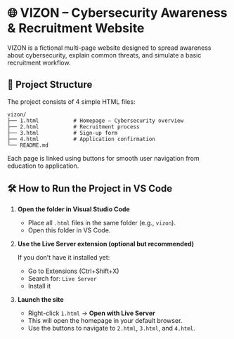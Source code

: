 # 🌐 VIZON – Cybersecurity Awareness & Recruitment Website

VIZON is a fictional multi-page website designed to spread awareness about cybersecurity, explain common threats, and simulate a basic recruitment workflow.

## 📄 Project Structure

The project consists of 4 simple HTML files:

```
vizon/
├── 1.html           # Homepage – Cybersecurity overview
├── 2.html           # Recruitment process
├── 3.html           # Sign-up form
├── 4.html           # Application confirmation
└── README.md
```

Each page is linked using buttons for smooth user navigation from education to application.

## 🛠️ How to Run the Project in VS Code

1. **Open the folder in Visual Studio Code**

   - Place all `.html` files in the same folder (e.g., `vizon`).
   - Open this folder in VS Code.

2. **Use the Live Server extension (optional but recommended)**

   If you don’t have it installed yet:
   - Go to Extensions (Ctrl+Shift+X)
   - Search for: `Live Server`
   - Install it

3. **Launch the site**

   - Right-click `1.html` → **Open with Live Server**
   - This will open the homepage in your default browser.
   - Use the buttons to navigate to `2.html`, `3.html`, and `4.html`.
